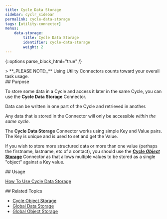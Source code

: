 ```yaml
---
title: Cycle Data Storage
sidebar: cyclr_sidebar
permalink: cycle-data-storage
tags: [utility-connector]
menus:
    data-storage:
        title: Cycle Data Storage
        identifier: cycle-data-storage
        weight: 2
---
```

{::options parse_block_html="true" /}
<section class="card py-5 my-5">
> **_PLEASE NOTE:_** Using Utility Connectors counts toward your overall task usage.


</section>
<section class="card py-5 my-5">
## Purpose

To store some data in a Cycle and access it later in the same Cycle, you can use the **Cycle Data Storage** Connector.

Data can be written in one part of the Cycle and retrieved in another.

Any data that is stored in the Connector will only be accessible _within the same cycle_.

The **Cycle Data Storage** Connector works using simple Key and Value pairs.  The Key is unique and is used to set and get the Value.

If you wish to store more structured data or more than one value (perhaps the firstname, lastname, etc of a contact), you should use the **[Cycle *Object* Storage](./cycle-object-storage)** Connector as that allows multiple values to be stored as a single "object" against a Key value.


</section>
<section class="card py-5 my-5">
## Usage

[How To Use Cycle Data Storage](./data-storage-usage) 


</section>
<section class="card py-5 my-5">
## Related Topics

* [Cycle Object Storage](./cycle-object-storage)
* [Global Data Storage](./global-data-storage)
* [Global Object Storage](./global-object-storage)

</section>
